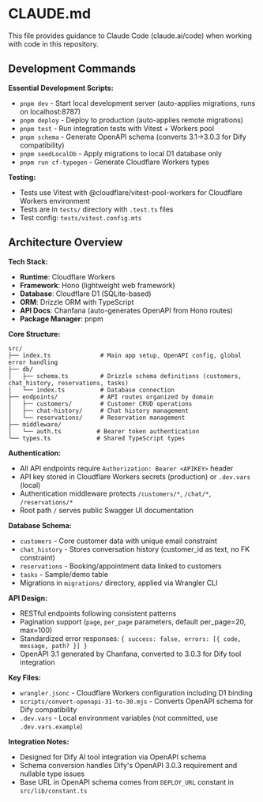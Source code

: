 # CLAUDE.md

This file provides guidance to Claude Code (claude.ai/code) when working with code in this repository.

## Development Commands

**Essential Development Scripts:**
- `pnpm dev` - Start local development server (auto-applies migrations, runs on localhost:8787)
- `pnpm deploy` - Deploy to production (auto-applies remote migrations)  
- `pnpm test` - Run integration tests with Vitest + Workers pool
- `pnpm schema` - Generate OpenAPI schema (converts 3.1→3.0.3 for Dify compatibility)
- `pnpm seedLocalDb` - Apply migrations to local D1 database only
- `pnpm run cf-typegen` - Generate Cloudflare Workers types

**Testing:**
- Tests use Vitest with @cloudflare/vitest-pool-workers for Cloudflare Workers environment
- Tests are in `tests/` directory with `.test.ts` files
- Test config: `tests/vitest.config.mts`

## Architecture Overview

**Tech Stack:**
- **Runtime**: Cloudflare Workers
- **Framework**: Hono (lightweight web framework)
- **Database**: Cloudflare D1 (SQLite-based)
- **ORM**: Drizzle ORM with TypeScript
- **API Docs**: Chanfana (auto-generates OpenAPI from Hono routes)
- **Package Manager**: pnpm

**Core Structure:**
```
src/
├── index.ts              # Main app setup, OpenAPI config, global error handling
├── db/
│   ├── schema.ts         # Drizzle schema definitions (customers, chat_history, reservations, tasks)
│   └── index.ts          # Database connection
├── endpoints/            # API routes organized by domain
│   ├── customers/        # Customer CRUD operations
│   ├── chat-history/     # Chat history management  
│   └── reservations/     # Reservation management
├── middleware/
│   └── auth.ts          # Bearer token authentication
└── types.ts             # Shared TypeScript types
```

**Authentication:**
- All API endpoints require `Authorization: Bearer <APIKEY>` header
- API key stored in Cloudflare Workers secrets (production) or `.dev.vars` (local)
- Authentication middleware protects `/customers/*`, `/chat/*`, `/reservations/*`
- Root path `/` serves public Swagger UI documentation

**Database Schema:**
- `customers` - Core customer data with unique email constraint
- `chat_history` - Stores conversation history (customer_id as text, no FK constraint)
- `reservations` - Booking/appointment data linked to customers
- `tasks` - Sample/demo table
- Migrations in `migrations/` directory, applied via Wrangler CLI

**API Design:**
- RESTful endpoints following consistent patterns
- Pagination support (`page`, `per_page` parameters, default per_page=20, max=100)
- Standardized error responses: `{ success: false, errors: [{ code, message, path? }] }`
- OpenAPI 3.1 generated by Chanfana, converted to 3.0.3 for Dify tool integration

**Key Files:**
- `wrangler.jsonc` - Cloudflare Workers configuration including D1 binding
- `scripts/convert-openapi-31-to-30.mjs` - Converts OpenAPI schema for Dify compatibility
- `.dev.vars` - Local environment variables (not committed, use `.dev.vars.example`)

**Integration Notes:**
- Designed for Dify AI tool integration via OpenAPI schema
- Schema conversion handles Dify's OpenAPI 3.0.3 requirement and nullable type issues
- Base URL in OpenAPI schema comes from `DEPLOY_URL` constant in `src/lib/constant.ts`